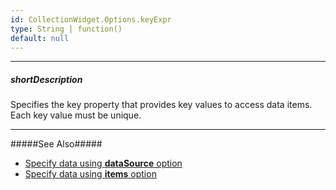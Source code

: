 ```yaml
---
id: CollectionWidget.Options.keyExpr
type: String | function()
default: null
---
```

---
##### shortDescription
Specifies the key property that provides key values to access data items. Each key value must be unique.

---
#####See Also#####
- [Specify data using **dataSource** option](/api-reference/10%20UI%20Widgets/CollectionWidget/1%20Configuration/dataSource.md '{basewidgetpath}/Configuration/#dataSource')
- [Specify data using **items** option](/api-reference/10%20UI%20Widgets/CollectionWidget/1%20Configuration/items '{basewidgetpath}/Configuration/items/')

